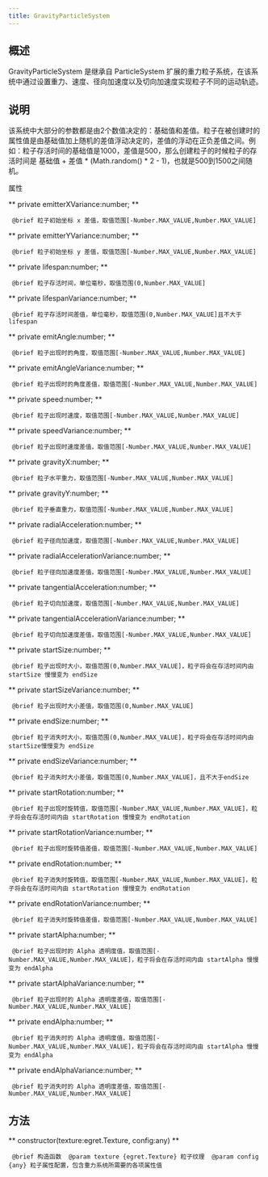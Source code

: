 ```yaml
---
title: GravityParticleSystem
---
```


## 概述

GravityParticleSystem 是继承自 ParticleSystem 扩展的重力粒子系统，在该系统中通过设置重力、速度、径向加速度以及切向加速度实现粒子不同的运动轨迹。

## 说明

该系统中大部分的参数都是由2个数值决定的：基础值和差值。粒子在被创建时的属性值是由基础值加上随机的差值浮动决定的，差值的浮动在正负差值之间。例如：粒子存活时间的基础值是1000，差值是500，那么创建粒子的时候粒子的存活时间是 基础值 + 差值 * (Math.random() * 2 - 1)，也就是500到1500之间随机。

属性

** private emitterXVariance:number; **

```
 @brief 粒子初始坐标 x 差值，取值范围[-Number.MAX_VALUE,Number.MAX_VALUE]
```

** private emitterYVariance:number; **

```
 @brief 粒子初始坐标 y 差值，取值范围[-Number.MAX_VALUE,Number.MAX_VALUE]
```

** private lifespan:number; **

```
 @brief 粒子存活时间，单位毫秒，取值范围(0,Number.MAX_VALUE]
```

** private lifespanVariance:number; **

```
 @brief 粒子存活时间差值，单位毫秒，取值范围(0,Number.MAX_VALUE]且不大于 lifespan
```

** private emitAngle:number; **

```
 @brief 粒子出现时的角度，取值范围[-Number.MAX_VALUE,Number.MAX_VALUE]
```

** private emitAngleVariance:number; **

```
 @brief 粒子出现时的角度差值，取值范围[-Number.MAX_VALUE,Number.MAX_VALUE]
```

** private speed:number; **

```
 @brief 粒子出现时速度，取值范围[-Number.MAX_VALUE,Number.MAX_VALUE]
```

** private speedVariance:number; **

```
 @brief 粒子出现时速度差值，取值范围[-Number.MAX_VALUE,Number.MAX_VALUE]
```

** private gravityX:number; **

```
 @brief 粒子水平重力，取值范围[-Number.MAX_VALUE,Number.MAX_VALUE]
```

** private gravityY:number; **

```
 @brief 粒子垂直重力，取值范围[-Number.MAX_VALUE,Number.MAX_VALUE]
```

** private radialAcceleration:number; **

```
 @brief 粒子径向加速度，取值范围[-Number.MAX_VALUE,Number.MAX_VALUE]
```

** private radialAccelerationVariance:number; **

```
 @brief 粒子径向加速度差值，取值范围[-Number.MAX_VALUE,Number.MAX_VALUE]
```

** private tangentialAcceleration:number; **

```
 @brief 粒子切向加速度，取值范围[-Number.MAX_VALUE,Number.MAX_VALUE]
```

** private tangentialAccelerationVariance:number; **

```
 @brief 粒子切向加速度差值，取值范围[-Number.MAX_VALUE,Number.MAX_VALUE]
``` 
 
** private startSize:number; **

```
 @brief 粒子出现时大小，取值范围(0,Number.MAX_VALUE]，粒子将会在存活时间内由 startSize 慢慢变为 endSize
```

** private startSizeVariance:number; **

```
 @brief 粒子出现时大小差值，取值范围(0,Number.MAX_VALUE]
```

** private endSize:number; **

```
 @brief 粒子消失时大小，取值范围(0,Number.MAX_VALUE]，粒子将会在存活时间内由 startSize慢慢变为 endSize
```

** private endSizeVariance:number; **

```
 @brief 粒子消失时大小差值，取值范围(0,Number.MAX_VALUE]，且不大于endSize
```

** private startRotation:number; **

```
 @brief 粒子出现时旋转值，取值范围[-Number.MAX_VALUE,Number.MAX_VALUE]，粒子将会在存活时间内由 startRotation 慢慢变为 endRotation
```

** private startRotationVariance:number; **

```
 @brief 粒子出现时旋转值差值，取值范围[-Number.MAX_VALUE,Number.MAX_VALUE]
```

** private endRotation:number; **

```
 @brief 粒子消失时旋转值，取值范围[-Number.MAX_VALUE,Number.MAX_VALUE]，粒子将会在存活时间内由 startRotation 慢慢变为 endRotation
```

** private endRotationVariance:number; **

```
 @brief 粒子消失时旋转值差值，取值范围[-Number.MAX_VALUE,Number.MAX_VALUE]
```

** private startAlpha:number; **

```
 @brief 粒子出现时的 Alpha 透明度值，取值范围[-Number.MAX_VALUE,Number.MAX_VALUE]，粒子将会在存活时间内由 startAlpha 慢慢变为 endAlpha
```

** private startAlphaVariance:number; **

```
 @brief 粒子出现时的 Alpha 透明度差值，取值范围[-Number.MAX_VALUE,Number.MAX_VALUE]
```

** private endAlpha:number; **

```
 @brief 粒子消失时的 Alpha 透明度值，取值范围[-Number.MAX_VALUE,Number.MAX_VALUE]，粒子将会在存活时间内由 startAlpha 慢慢变为 endAlpha
```

** private endAlphaVariance:number; **

```
 @brief 粒子消失时的 Alpha 透明度差值，取值范围[-Number.MAX_VALUE,Number.MAX_VALUE]
```

## 方法

** constructor(texture:egret.Texture, config:any) **

```
 @brief 构造函数  @param texture {egret.Texture} 粒子纹理  @param config {any} 粒子属性配置，包含重力系统所需要的各项属性值
``` 

